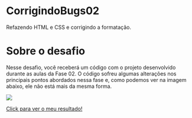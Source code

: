 # CorrigindoBugs02
Refazendo HTML e CSS e corrigindo a formatação.

# Sobre o desafio

Nesse desafio, você receberá um código com o projeto desenvolvido durante as aulas da Fase 02.
O código sofreu algumas alterações nos principais pontos abordados nessa fase e, como podemos ver na imagem abaixo,
ele não está mais da mesma forma.

<img src="https://efficient-sloth-d85.notion.site/image/https%3A%2F%2Fs3-us-west-2.amazonaws.com%2Fsecure.notion-static.com%2Fb447a15f-34cc-4490-9188-8e640f02e3c4%2FUntitled.png?table=block&id=6733d759-a003-4cf2-80e0-909a15bc8a21&spaceId=08f749ff-d06d-49a8-a488-9846e081b224&width=2000&userId=&cache=v2"/>

<a href="https://douglasantosilva.github.io/CorrigindoBugs02/" target="_blank">Click para ver o meu resultado!</a>
